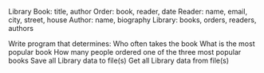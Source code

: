 Library
Book: title, author
Order: book, reader, date
Reader: name, email, city, street, house
Author: name, biography
Library: books, orders, readers, authors

Write program that determines:
Who often takes the book
What is the most popular book
How many people ordered one of the three most popular books
Save all Library data to file(s)
Get all Library data from file(s)
